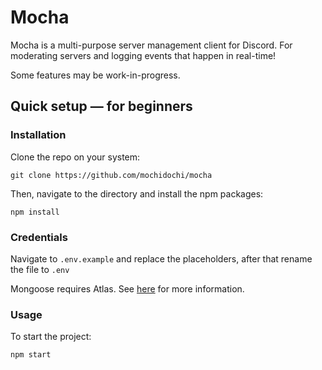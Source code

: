 # Mocha

Mocha is a multi-purpose server management client for Discord. For moderating servers and logging events that happen in real-time!

Some features may be work-in-progress.

## Quick setup &mdash; for beginners

### Installation
Clone the repo on your system:

    git clone https://github.com/mochidochi/mocha

Then, navigate to the directory and install the npm packages:

    npm install
    
### Credentials
Navigate to `.env.example` and replace the placeholders, after that rename the file to `.env`

Mongoose requires Atlas. See [here](https://www.mongodb.com/docs/manual/reference/connection-string/) for more information.

### Usage
To start the project:

    npm start
